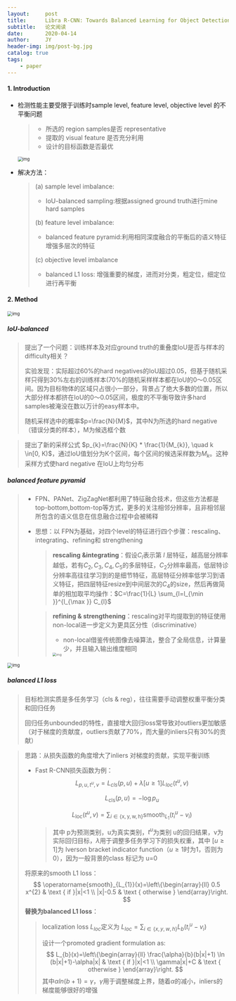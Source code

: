 ```yaml
---
layout:     post
title:      Libra R-CNN: Towards Balanced Learning for Object Detection
subtitle:   论文阅读
date:       2020-04-14
author:     JY
header-img: img/post-bg.jpg
catalog: true
tags:
    - paper
---
```


#### 1. Introduction

- 检测性能主要受限于训练时sample level, feature level, objective level 的不平衡问题

  > - 所选的 region samples是否 representative
  > - 提取的 visual feature 是否充分利用
  > - 设计的目标函数是否最优

  <img src="https://github.com/ZJU-CVs/zju-cvs.github.io/raw/master/img/picture/oc7.png" alt="img" style="zoom:67%;" />

  

- 解决方法：

  > (a) sample level imbalance: 
  >
  > - IoU-balanced sampling:根据assigned ground truth进行mine hard samples
  >
  > (b) feature level imbalance: 
  >
  > - balanced feature pyramid:利用相同深度融合的平衡后的语义特征增强多层次的特征
  >
  > (c) objective level imbalance
  >
  > - balanced L1 loss: 增强重要的梯度，进而对分类，粗定位，细定位进行再平衡



#### 2. Method

<img src="https://github.com/ZJU-CVs/zju-cvs.github.io/raw/master/img/picture/oc6.png" alt="img" style="zoom:70%;" />

##### IoU-balanced

> 提出了一个问题：训练样本及对应ground truth的重叠度IoU是否与样本的difficulty相关？
>
> 实验发现：实际超过60%的hard negatives的IoU超过0.05，但基于随机采样只得到30%左右的训练样本(70%的随机采样样本都在IoU的0～0.05区间。因为目标物体的区域只占很小一部分，背景占了绝大多数的位置，所以大部分样本都挤在IoU的0～0.05区间，极度的不平衡导致许多hard samples被淹没在数以万计的easy样本中。
>
> 随机采样选中的概率$p=\frac{N}{M}$，其中N为所选的hard negative（错误分类的样本），M为候选框个数

> 提出了新的采样公式 $p_{k}=\frac{N}{K} * \frac{1}{M_{k}}, \quad k \in[0, K)$，通过IoU值划分为K个区间，每个区间的候选采样数为$M_k$。这种采样方式使hard negative 在IoU上均匀分布



##### balanced feature pyramid

> - FPN、PANet、ZigZagNet都利用了特征融合技术，但这些方法都是top-bottom,bottom-top等方式，更多的关注相邻分辨率，且非相邻层所包含的语义信息在信息融合过程中会被稀释
>
> - 思想：以 FPN为基础，对四个level的特征进行四个步骤：rescaling、integrating、refining和 strengthening
>
>   > **rescaling &integrating**：假设$C_l$表示第 $l$ 层特征，越高层分辨率越低，若有${C_2,C_3,C_4,C_5}$的多层特征，$C_2$分辨率最高，低层特诊分辨率高往往学习到的是细节特征，高层特征分辨率低学习到语义特征，把四层特征resize到中间层次的$C_4$的size，然后再做简单的相加取平均操作：$C=\frac{1}{L} \sum_{l=l_{\min }}^{l_{\max }} C_{l}$
>
>   > **refining & strengthening**：rescaling对平均提取到的特征使用non-local进一步定义为更具区分性（discriminative）
>   >
>   > - non-local借鉴传统图像去噪算法，整合了全局信息，计算量少，并且输入输出维度相同
>   >
>   > <img src="https://github.com/ZJU-CVs/zju-cvs.github.io/raw/master/img/picture/oc8.png" alt="img" style="zoom:50%;" />

<img src="https://github.com/ZJU-CVs/zju-cvs.github.io/raw/master/img/picture/oc5.png" alt="img" style="zoom:70%;" />



##### balanced L1 loss

> 目标检测实质是多任务学习（cls & reg），往往需要手动调整权重平衡分类和回归任务
>
> 回归任务unbounded的特性，直接增大回归loss常导致对outliers更加敏感（对于梯度的贡献度，outliers贡献了70%，而大量的inliers只有30%的贡献）

> 思路：从损失函数的角度增大了inliers 对梯度的贡献，实现平衡训练
>
> - Fast R-CNN损失函数为例：
>   $$
>   L_{p, u, t^{u}, v}=L_{c l s}(p, u)+\lambda[u \geq 1] L_{l o c}\left(t^{u}, v\right)
>   $$
>
>   $$
>   L_{\mathrm{cls}}(p, u)=-\log p_{u}
>   $$
>
>   $$
>   L_{\mathrm{loc}}\left(t^{u}, v\right)=\sum_{i \in\{\mathrm{x}, \mathrm{y}, \mathrm{w}, \mathrm{h}\}} \operatorname{smooth}_{L_{1}}\left(t_{i}^{u}-v_{i}\right)
>   $$
>
>   > 其中 p为预测类别，u为真实类别，$t^u$为类别 u的回归结果，v为实际回归目标，$\lambda$用于调整多任务学习下的损失权重，其中 $[u\geq1]$为 Iverson bracket indicator function（$u\geq1$时为1，否则为0），因为一般背景的class 标记为 u=0
>
> 将原来的smooth L1 loss：
> $$
> \operatorname{smooth}_{L_{1}}(x)=\left\{\begin{array}{ll}
> 0.5 x^{2} & \text { if }|x|<1 \\
> |x|-0.5 & \text { otherwise }
> \end{array}\right.
> $$
> **替换为balanced L1 loss**：
>
> > localization loss $L_{loc}$定义为	$L_{l o c}=\sum_{i \in\{x, y, w, h\}} L_{b}\left(t_{i}^{u}-v_{i}\right)$
> >
> > 设计一个promoted gradient formulation as:
> > $$
> > L_{b}(x)=\left\{\begin{array}{ll}
> > \frac{\alpha}{b}(b|x|+1) \ln (b|x|+1)-\alpha|x| & \text { if }|x|<1 \\
> > \gamma|x|+C & \text { otherwise }
> > \end{array}\right.
> > $$
> > 其中$\alpha ln(b+1)=\gamma$，$\gamma$用于调整梯度上界，随着$\alpha$的减小，inliers的梯度能够很好的增强

